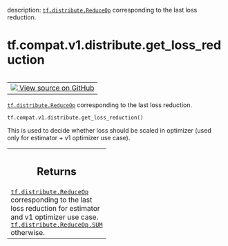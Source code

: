 description: <a href="../../../../tf/distribute/ReduceOp.md"><code>tf.distribute.ReduceOp</code></a> corresponding to the last loss reduction.

<div itemscope itemtype="http://developers.google.com/ReferenceObject">
<meta itemprop="name" content="tf.compat.v1.distribute.get_loss_reduction" />
<meta itemprop="path" content="Stable" />
</div>

# tf.compat.v1.distribute.get_loss_reduction

<!-- Insert buttons and diff -->

<table class="tfo-notebook-buttons tfo-api nocontent" align="left">
<td>
  <a target="_blank" href="https://github.com/tensorflow/tensorflow/blob/r2.3/tensorflow/python/distribute/distribute_lib.py#L270-L289">
    <img src="https://www.tensorflow.org/images/GitHub-Mark-32px.png" />
    View source on GitHub
  </a>
</td>
</table>



<a href="../../../../tf/distribute/ReduceOp.md"><code>tf.distribute.ReduceOp</code></a> corresponding to the last loss reduction.

<pre class="devsite-click-to-copy prettyprint lang-py tfo-signature-link">
<code>tf.compat.v1.distribute.get_loss_reduction()
</code></pre>



<!-- Placeholder for "Used in" -->

This is used to decide whether loss should be scaled in optimizer (used only
for estimator + v1 optimizer use case).

<!-- Tabular view -->
 <table class="responsive fixed orange">
<colgroup><col width="214px"><col></colgroup>
<tr><th colspan="2"><h2 class="add-link">Returns</h2></th></tr>
<tr class="alt">
<td colspan="2">
<a href="../../../../tf/distribute/ReduceOp.md"><code>tf.distribute.ReduceOp</code></a> corresponding to the last loss reduction for
estimator and v1 optimizer use case. <a href="../../../../tf/distribute/ReduceOp.md#SUM"><code>tf.distribute.ReduceOp.SUM</code></a> otherwise.
</td>
</tr>

</table>

